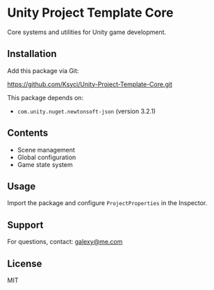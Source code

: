 # Unity Project Template Core

Core systems and utilities for Unity game development.

## Installation

Add this package via Git:

https://github.com/Ksyci/Unity-Project-Template-Core.git

This package depends on:

- `com.unity.nuget.newtonsoft-json` (version 3.2.1)

## Contents

- Scene management  
- Global configuration  
- Game state system

## Usage

Import the package and configure `ProjectProperties` in the Inspector.

## Support

For questions, contact: galexy@me.com

## License

MIT
